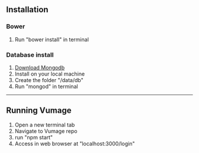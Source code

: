 ## Installation

### Bower
1. Run "bower install" in terminal

### Database install
1. [Download Mongodb](http://www.mongodb.org/)
2. Install on your local machine
3. Create the folder "/data/db"
5. Run "mongod" in terminal

---

## Running Vumage
1. Open a new terminal tab
2. Navigate to Vumage repo
3. run "npm start"
4. Access in web browser at "localhost:3000/login"